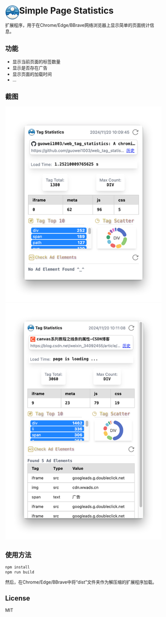 # <img src="public/icons/icon_48.png" width="45" align="left"> Simple Page Statistics

扩展程序，用于在Chrome/Edge/BBrave网络浏览器上显示简单的页面统计信息。

## 功能

- 显示当前页面的标签数量
- 显示是否存在广告
- 显示页面的加载时间
- ...

## 截图

![截图](./pic1.png)
![截图](./pic2.png)

## 使用方法

```
npm install
npm run build
```

然后，在Chrome/Edge/BBrave中将“dist”文件夹作为解压缩的扩展程序加载。

## License

MIT

